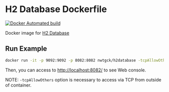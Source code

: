# H2 Database Dockerfile
[![Docker Automated build](https://img.shields.io/docker/automated/nwtgck/h2database.svg)](https://hub.docker.com/r/nwtgck/h2database/)

Docker image for [H2 Database](https://www.h2database.com/html/main.html)

## Run Example

```bash
docker run -it -p 9092:9092 -p 8082:8082 nwtgck/h2database -tcpAllowOthers -webAllowOthers
```

Then, you can access to <http://localhost:8082/> to see Web console.

NOTE: `-tcpAllowOthers` option is necessary to access via TCP from outside of container.
